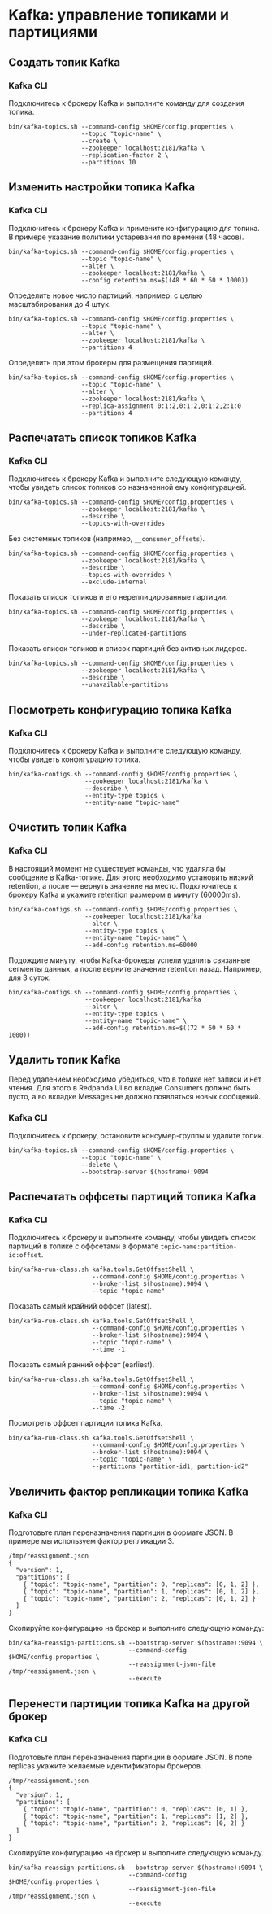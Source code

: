 # Kafka: управление топиками и партициями

## Создать топик Kafka

### Kafka CLI
Подключитесь к брокеру Kafka и выполните команду для создания топика.

```
bin/kafka-topics.sh --command-config $HOME/config.properties \
                    --topic "topic-name" \
                    --create \
                    --zookeeper localhost:2181/kafka \
                    --replication-factor 2 \
                    --partitions 10
```

## Изменить настройки топика Kafka

### Kafka CLI

Подключитесь к брокеру Kafka и примените конфигурацию для топика. В примере указание политики устаревания по времени (48 часов).

```
bin/kafka-topics.sh --command-config $HOME/config.properties \
                    --topic "topic-name" \
                    --alter \
                    --zookeeper localhost:2181/kafka \
                    --config retention.ms=$((48 * 60 * 60 * 1000))
```

Определить новое число партиций, например, с целью масштабирования до 4 штук.

```
bin/kafka-topics.sh --command-config $HOME/config.properties \
                    --topic "topic-name" \
                    --alter \
                    --zookeeper localhost:2181/kafka \
                    --partitions 4
```

Определить при этом брокеры для размещения партиций.

```
bin/kafka-topics.sh --command-config $HOME/config.properties \
                    --topic "topic-name" \
                    --alter \
                    --zookeeper localhost:2181/kafka \
                    --replica-assignment 0:1:2,0:1:2,0:1:2,2:1:0
                    --partitions 4
```

## Распечатать список топиков Kafka

### Kafka CLI

Подключитесь к брокеру Kafka и выполните следующую команду, чтобы увидеть список топиков со назначенной ему конфигурацией.

```
bin/kafka-topics.sh --command-config $HOME/config.properties \
                    --zookeeper localhost:2181/kafka \
                    --describe \
                    --topics-with-overrides
```

Без системных топиков (например, `__consumer_offsets`).

```
bin/kafka-topics.sh --command-config $HOME/config.properties \
                    --zookeeper localhost:2181/kafka \
                    --describe \
                    --topics-with-overrides \
                    --exclude-internal
```

Показать список топиков и его нереплицированные партиции.

```
bin/kafka-topics.sh --command-config $HOME/config.properties \
                    --zookeeper localhost:2181/kafka \
                    --describe \
                    --under-replicated-partitions
```

Показать список топиков и список партиций без активных лидеров.

```
bin/kafka-topics.sh --command-config $HOME/config.properties \
                    --zookeeper localhost:2181/kafka \
                    --describe \
                    --unavailable-partitions
```

## Посмотреть конфигурацию топика Kafka

### Kafka CLI

Подключитесь к брокеру Kafka и выполните следующую команду, чтобы увидеть конфигурацию топика.

```
bin/kafka-configs.sh --command-config $HOME/config.properties \
                     --zookeeper localhost:2181/kafka \
                     --describe \
                     --entity-type topics \
                     --entity-name "topic-name"
```

## Очистить топик Kafka

### Kafka CLI

В настоящий момент не существует команды, что удаляла бы сообщение в Kafka-топике. Для этого необходимо установить низкий retention, а после — вернуть значение на место. Подключитесь к брокеру Kafka и укажите retention размером в минуту (60000ms).

```
bin/kafka-configs.sh --command-config $HOME/config.properties \
                     --zookeeper localhost:2181/kafka
                     --alter \
                     --entity-type topics \
                     --entity-name "topic-name" \
                     --add-config retention.ms=60000
```

Подождите минуту, чтобы Kafka-брокеры успели удалить связанные сегменты данных, а после верните значение retention назад. Например, для 3 суток.

```
bin/kafka-configs.sh --command-config $HOME/config.properties \
                     --zookeeper localhost:2181/kafka
                     --alter \
                     --entity-type topics \
                     --entity-name "topic-name" \
                     --add-config retention.ms=$((72 * 60 * 60 * 1000))
```

## Удалить топик Kafka

Перед удалением необходимо убедиться, что в топике нет записи и нет чтения. Для этого в Redpanda UI во вкладке Consumers должно быть пусто, а во вкладке Messages не должно появляться новых сообщений.

### Kafka CLI
Подключитесь к брокеру, остановите консумер-группы и удалите топик.

```
bin/kafka-topics.sh --command-config $HOME/config.properties \
                    --topic "topic-name" \
                    --delete \
                    --bootstrap-server $(hostname):9094
```

## Распечатать оффсеты партиций топика Kafka

### Kafka CLI

Подключитесь к брокеру и выполните команду, чтобы увидеть список партиций в топике с оффсетами в формате `topic-name:partition-id:offset`.

```
bin/kafka-run-class.sh kafka.tools.GetOffsetShell \
                       --command-config $HOME/config.properties \
                       --broker-list $(hostname):9094 \
                       --topic "topic-name"
```

Показать самый крайний оффсет (latest).

```
bin/kafka-run-class.sh kafka.tools.GetOffsetShell \
                       --command-config $HOME/config.properties \
                       --broker-list $(hostname):9094 \
                       --topic "topic-name" \
                       --time -1
```

Показать самый ранний оффсет (earliest).

```
bin/kafka-run-class.sh kafka.tools.GetOffsetShell \
                       --command-config $HOME/config.properties \
                       --broker-list $(hostname):9094 \
                       --topic "topic-name" \
                       --time -2
```

Посмотреть оффсет партиции топика Kafka.

```
bin/kafka-run-class.sh kafka.tools.GetOffsetShell \
                       --command-config $HOME/config.properties \
                       --broker-list $(hostname):9094 \
                       --topic "topic-name" \
                       --partitions "partition-id1, partition-id2"
```

## Увеличить фактор репликации топика Kafka

### Kafka CLI

Подготовьте план переназначения партиции в формате JSON. В примере мы используем фактор репликации 3.

```
/tmp/reassignment.json
{
  "version": 1,
  "partitions": [
    { "topic": "topic-name", "partition": 0, "replicas": [0, 1, 2] },
    { "topic": "topic-name", "partition": 1, "replicas": [0, 1, 2] },
    { "topic": "topic-name", "partition": 2, "replicas": [0, 1, 2] }
  ]
}
```

Скопируйте конфигурацию на брокер и выполните следующую команду:

```
bin/kafka-reassign-partitions.sh --bootstrap-server $(hostname):9094 \
                                 --command-config $HOME/config.properties \
                                 --reassignment-json-file /tmp/reassignment.json \
                                 --execute
```

## Перенести партиции топика Kafka на другой брокер

### Kafka CLI

Подготовьте план переназначения партиции в формате JSON. В поле replicas укажите желаемые идентификаторы брокеров.

```
/tmp/reassignment.json
{
  "version": 1,
  "partitions": [
    { "topic": "topic-name", "partition": 0, "replicas": [0, 1] },
    { "topic": "topic-name", "partition": 1, "replicas": [1, 2] },
    { "topic": "topic-name", "partition": 2, "replicas": [0, 2] }
  ]
}
```

Скопируйте конфигурацию на брокер и выполните следующую команду.

```
bin/kafka-reassign-partitions.sh --bootstrap-server $(hostname):9094 \
                                 --command-config $HOME/config.properties \
                                 --reassignment-json-file /tmp/reassignment.json \
                                 --execute
```